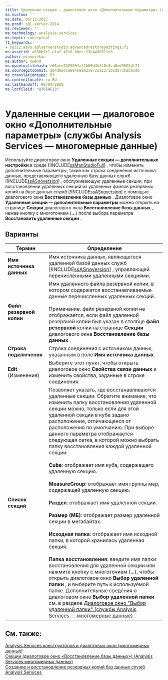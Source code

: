 ```yaml
---
title: Удаленные секции — диалоговое окно «Дополнительные параметры» (Analysis Services — многомерные данные) | Документация Майкрософт
ms.custom: ''
ms.date: 06/13/2017
ms.prod: sql-server-2014
ms.reviewer: ''
ms.technology: analysis-services
ms.topic: conceptual
f1_keywords:
- sql12.asvs.sqlserverstudio.advancedrestoresettings.f1
ms.assetid: a03bb7e1-efaf-47c8-b0ee-f3e4438311cb
author: minewiskan
ms.author: owend
ms.openlocfilehash: e68aea7325094af7b60d4b3f0c8ca0cd9525df71
ms.sourcegitcommit: ad4d92dce894592a259721a1571b1d8736abacdb
ms.translationtype: MT
ms.contentlocale: ru-RU
ms.lasthandoff: 08/04/2020
ms.locfileid: "87654513"
---
```

# <a name="remote-partitions---advanced-settings-dialog-box-analysis-services---multidimensional-data"></a>Удаленные секции — диалоговое окно «Дополнительные параметры» (службы Analysis Services — многомерные данные)
  Используйте диалоговое окно **Удаленные секции — дополнительные настройки** в среде [!INCLUDE[ssManStudioFull](../includes/ssmanstudiofull-md.md)] , чтобы изменить дополнительные параметры, такие как строка соединения источника данных, представляющего удаленную базу данных служб [!INCLUDE[ssASnoversion](../includes/ssasnoversion-md.md)] , обслуживающую удаленные секции, при восстановлении удаленных секций из удаленных файлов резервных копий на базе данных служб [!INCLUDE[ssASnoversion](../includes/ssasnoversion-md.md)] с помощью диалогового окна **Восстановление базы данных** . Диалоговое окно **Удаленные секции — дополнительные параметры** можно открыть на странице **Секции** диалогового окна **Восстановление базы данных** , нажав кнопку с многоточием (**...**) после выбора параметра **Восстановить удаленные секции** .  
  
## <a name="options"></a>Варианты  
  
|Термин|Определение|  
|----------|----------------|  
|**Имя источника данных**|Имя источника данных, являющегося удаленной базой данных служб [!INCLUDE[ssASnoversion](../includes/ssasnoversion-md.md)] , управляющей перечисленными удаленными секциями.|  
|**Файл резервной копии**|Имя удаленного файла резервной копии, в котором содержатся восстанавливаемые данные перечисленных удаленных секций.<br /><br /> Примечание. файл резервной копии не отображается, если файл удаленной резервной копии был указан в столбце **файл резервной** копии на странице **Секции** диалогового окна **Восстановление базы данных** .|  
|**Строка подключения**|Строка соединения с источником данных, указанным в поле **Имя источника данных**.|  
|**Edit** (Изменение)|Выберите этот пункт, чтобы открыть диалоговое окно **Свойства связи данных** и изменить свойства, заданные в строке соединения.|  
|**Список секций**|Позволяет указать, где восстанавливаются удаленные секции. Обратите внимание, что изменить папку восстановления удаленной секции можно, только если для этой удаленной секции в кубе задано расположение, отличающееся от расположения по умолчанию. При выборе данного параметра отображается следующая сетка, в которой можно выбрать папку восстановления каждой удаленной секции:<br /><br /> **Cube**: отображает имя куба, содержащего удаленную секцию.<br /><br /> **MeasureGroup**: отображает имя группы мер, содержащей удаленную секцию.<br /><br /> **Раздел**: отображает имя удаленной секции.<br /><br /> **Размер (МБ)**: отображает размер удаленной секции в мегабайтах.<br /><br /> **Исходная папка**: отображает имя исходной папки, в которой хранилась удаленная секция.<br /><br /> **Папка восстановления**: введите имя папки восстановления для удаленной секции или нажмите кнопку с многоточием (**...**), чтобы открыть диалоговое окно **Выбор удаленной папки** , и выберите путь к используемой папке. Дополнительные сведения о диалоговом окне **Выбор удаленной папки** см. в разделе [Диалоговое окно "Выбор удаленной папки" (службы Analysis Services — многомерные данные)](browse-for-remote-folder-dialog-box-analysis-services-multidimensional-data.md).|  
  
## <a name="see-also"></a>См. также:  
 [Analysis Services конструкторов и диалоговых окон &#40;многомерных данных&#41;](analysis-services-designers-and-dialog-boxes-multidimensional-data.md)   
 [Секции &#40;диалоговое окно «Восстановление базы данных»&#41; &#40;Analysis Services многомерных данных&#41;](partitions-restore-database-dialog-box-analysis-services-multidimensional-data.md)   
 [Создание и восстановление резервных копий баз данных служб Analysis Services](multidimensional-models/backup-and-restore-of-analysis-services-databases.md)  
  
  
